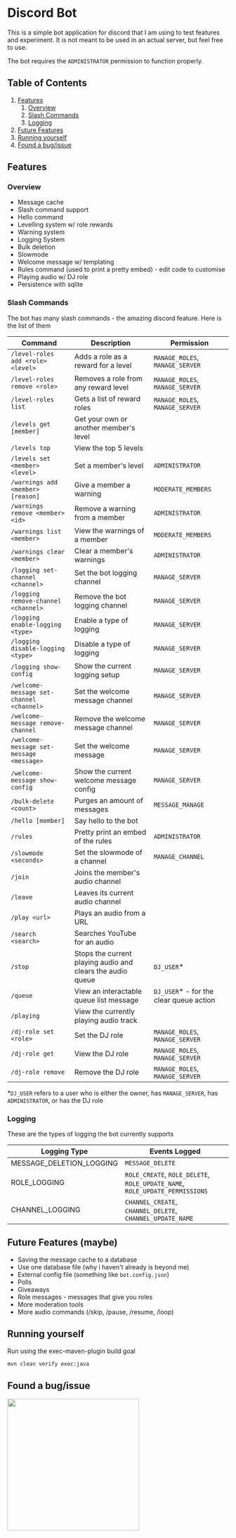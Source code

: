 # Discord Bot

This is a simple bot application for discord that I am using to test features and experiment.
It is not meant to be used in an actual server, but feel free to use.

The bot requires the `ADMINISTRATOR` permission to function properly.

## Table of Contents
1. [Features](#features)
    1. [Overview](#overview)
    2. [Slash Commands](#slash-commands)
    3. [Logging](#logging)
2. [Future Features](#future-features-maybe)
3. [Running yourself](#running-yourself)
4. [Found a bug/issue](#found-a-bugissue)

## Features

### Overview

- Message cache
- Slash command support
- Hello command
- Levelling system w/ role rewards
- Warning system
- Logging System
- Bulk deletion
- Slowmode
- Welcome message w/ templating
- Rules command (used to print a pretty embed) - edit code to customise
- Playing audio w/ DJ role
- Persistence with sqlite

### Slash Commands

The bot has many slash commands - the amazing discord feature. Here is the list of them

|Command|Description|Permission|
|---|---|---|
|`/level-roles add <role> <level>`| Adds a role as a reward for a level | `MANAGE_ROLES`, `MANAGE_SERVER` |
|`/level-roles remove <role>` | Removes a role from any reward level | `MANAGE_ROLES`, `MANAGE_SERVER` |
|`/level-roles list`| Gets a list of reward roles | `MANAGE_ROLES`, `MANAGE_SERVER` |
|`/levels get [member]`| Get your own or another member's level | |
|`/levels top`| View the top 5 levels | |
|`/levels set <member> <level>`| Set a member's level | `ADMINISTRATOR` |
|`/warnings add <member> [reason]`| Give a member a warning | `MODERATE_MEMBERS` |
|`/warnings remove <member> <id>`| Remove a warning from a member | `ADMINISTRATOR` |
|`/warnings list <member>`| View the warnings of a member | `MODERATE_MEMBERS` |
|`/warnings clear <member>`| Clear a member's warnings | `ADMINISTRATOR` |
|`/logging set-channel <channel>`| Set the bot logging channel | `MANAGE_SERVER` |
|`/logging remove-channel <channel>`| Remove the bot logging channel | `MANAGE_SERVER` |
|`/logging enable-logging <type>`| Enable a type of logging | `MANAGE_SERVER` |
|`/logging disable-logging <type>`| Disable a type of logging | `MANAGE_SERVER` |
|`/logging show-config`| Show the current logging setup | `MANAGE_SERVER` |
|`/welcome-message set-channel <channel>`| Set the welcome message channel | `MANAGE_SERVER` |
|`/welcome-message remove-channel`| Remove the welcome message channel | `MANAGE_SERVER` |
|`/welcome-message set-message <message>`| Set the welcome message | `MANAGE_SERVER` |
|`/welcome-message show-config`| Show the current welcome message config | `MANAGE_SERVER` |
|`/bulk-delete <count>`| Purges an amount of messages | `MESSAGE_MANAGE` |
|`/hello [member]`| Say hello to the bot | |
|`/rules`| Pretty print an embed of the rules | `ADMINISTRATOR` |
|`/slowmode <seconds>`| Set the slowmode of a channel | `MANAGE_CHANNEL` |
|`/join`| Joins the member's audio channel | |
|`/leave`| Leaves its current audio channel | |
|`/play <url>`| Plays an audio from a URL | |
|`/search <search>`| Searches YouTube for an audio | |
|`/stop`| Stops the current playing audio and clears the audio queue | `DJ_USER`\* |
|`/queue`| View an interactable queue list message | `DJ_USER`\* - for the clear queue action |
|`/playing`| View the currently playing audio track | |
|`/dj-role set <role>`| Set the DJ role | `MANAGE_ROLES`, `MANAGE_SERVER` |
|`/dj-role get`| View the DJ role | `MANAGE_ROLES`, `MANAGE_SERVER` |
|`/dj-role remove`| Remove the DJ role | `MANAGE_ROLES`, `MANAGE_SERVER` |

\*`DJ_USER` refers to a user who is either the owner, has `MANAGE_SERVER`, has `ADMINISTRATOR`, or has the DJ role

### Logging

These are the types of logging the bot currently supports

|Logging Type|Events Logged|
|---|---|
| MESSAGE_DELETION_LOGGING | `MESSAGE_DELETE` |
| ROLE_LOGGING | `ROLE_CREATE`, `ROLE_DELETE`, `ROLE_UPDATE_NAME`, `ROLE_UPDATE_PERMISSIONS` |
| CHANNEL_LOGGING | `CHANNEL_CREATE`, `CHANNEL_DELETE`, `CHANNEL_UPDATE_NAME` |

## Future Features (maybe)

- Saving the message cache to a database
- Use one database file (why i haven't already is beyond me)
- External config file (something like `bot.config.json`)
- Polls
- Giveaways
- Role messages - messages that give you roles
- More moderation tools
- More audio commands (/skip, /pause, /resume, /loop)

## Running yourself

Run using the exec-maven-plugin build goal

```bash
mvn clean verify exec:java
```

## Found a bug/issue

<img width="300" src="https://grayingout.repl.co/static/donttouchmygarbage.png" />
